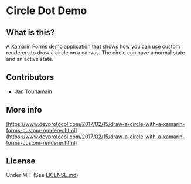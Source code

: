 # Circle Dot Demo


## What is this?
A Xamarin Forms demo application that shows how you can use custom renderers to draw a circle on a canvas.
The circle can have a normal state and an active state.

## Contributors

- Jan Tourlamain

## More info
[https://www.devprotocol.com/2017/02/15/draw-a-circle-with-a-xamarin-forms-custom-renderer.html](https://www.devprotocol.com/2017/02/15/draw-a-circle-with-a-xamarin-forms-custom-renderer.html)

## License
Under MIT (See [LICENSE.md](LICENSE.md))
